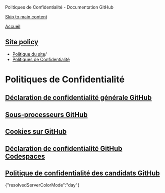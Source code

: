 Politiques de Confidentialité - Documentation GitHub

[Skip to main content](#main-content)

[Accueil](/fr)

[Site policy](/fr/site-policy)
----------

* [Politique du site](/fr/site-policy)/
* [Politiques de Confidentialité](/fr/site-policy/privacy-policies)

Politiques de Confidentialité
==========

[Déclaration de confidentialité générale GitHub](/fr/site-policy/privacy-policies/github-general-privacy-statement)
----------

[Sous-processeurs GitHub](/fr/site-policy/privacy-policies/github-subprocessors)
----------

[Cookies sur GitHub](/fr/site-policy/privacy-policies/github-cookies)
----------

[Déclaration de confidentialité GitHub Codespaces](/fr/site-policy/privacy-policies/github-codespaces-privacy-statement)
----------

[Politique de confidentialité des candidats GitHub](/fr/site-policy/privacy-policies/github-candidate-privacy-policy)
----------

{"resolvedServerColorMode":"day"}
